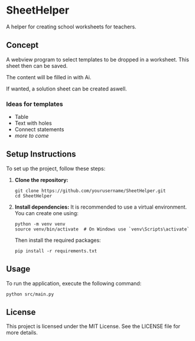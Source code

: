 # SheetHelper

A helper for creating school worksheets for teachers.

## Concept

A webview program to select templates to be dropped in a worksheet.
This sheet then can be saved.

The content will be filled in with Ai.

If wanted, a solution sheet can be created aswell.

###  Ideas for templates

- Table
- Text with holes
- Connect statements
- *more to come*

## Setup Instructions
To set up the project, follow these steps:

1. **Clone the repository:**
   ```
   git clone https://github.com/yourusername/SheetHelper.git
   cd SheetHelper
   ```

2. **Install dependencies:**
   It is recommended to use a virtual environment. You can create one using:
   ```
   python -m venv venv
   source venv/bin/activate  # On Windows use `venv\Scripts\activate`
   ```

   Then install the required packages:
   ```
   pip install -r requirements.txt
   ```

## Usage
To run the application, execute the following command:
```
python src/main.py
```
<!-- This will output:
```
Hello World!
``` -->

## License
This project is licensed under the MIT License. See the LICENSE file for more details.